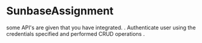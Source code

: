 # SunbaseAssignment
some API's are given that you have  integrated. . Authenticate user using the credentials specified and performed CRUD operations .
